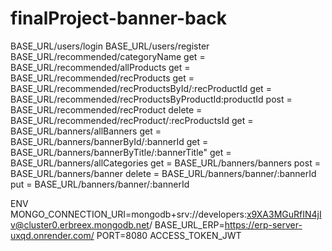 # finalProject-banner-back

BASE_URL/users/login
BASE_URL/users/register
BASE_URL/recommended/categoryName
get = BASE_URL/recommended/allProducts
get = BASE_URL/recommended/recProducts
get = BASE_URL/recommended/recProductsById/:recProductId
get = BASE_URL/recommended/recProductsByProductId:productId
post = BASE_URL/recommended/recProduct
delete = BASE_URL/recommended/recProduct/:recProductsId
get = BASE_URL/banners/allBanners
get = BASE_URL/banners/bannerById/:bannerId
get = BASE_URL/banners/bannerByTitle/:bannerTitle"
get = BASE_URL/banners/allCategories
get = BASE_URL/banners/banners
post = BASE_URL/banners/banner
delete = BASE_URL/banners/banner/:bannerId
put = BASE_URL/banners/banner/:bannerId

ENV
MONGO_CONNECTION_URI=mongodb+srv://developers:x9XA3MGuRfIN4jIv@cluster0.erbreex.mongodb.net/
BASE_URL_ERP=https://erp-server-uxqd.onrender.com/
PORT=8080
ACCESS_TOKEN_JWT
